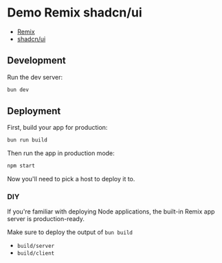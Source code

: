 # Demo Remix shadcn/ui

- [Remix](https://remix.run/docs)
- [shadcn/ui](https://github.com/shadcn/ui)

## Development

Run the dev server:

```sh
bun dev
```

## Deployment

First, build your app for production:

```sh
bun run build
```

Then run the app in production mode:

```sh
npm start
```

Now you'll need to pick a host to deploy it to.

### DIY

If you're familiar with deploying Node applications, the built-in Remix app server is production-ready.

Make sure to deploy the output of `bun build`

- `build/server`
- `build/client`
